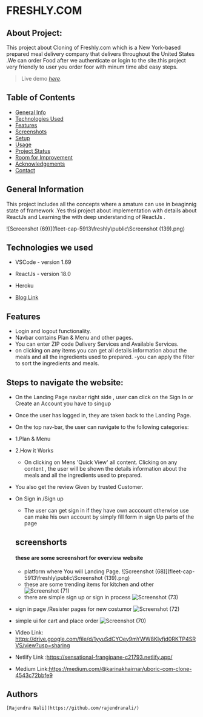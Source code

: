 # FRESHLY.COM
## About Project:
This project about Cloning of Freshly.com which is a New York-based prepared meal delivery company that delivers throughout the United States .We can order Food after we authenticate or login to the site.this project very friendly to user you order foor with minum time abd easy steps.

> Live demo [_here_](https://www.example.com). <!-- If you have the project hosted somewhere, include the link here. -->

## Table of Contents
* [General Info](#general-information)
* [Technologies Used](#technologies-used)
* [Features](#features)
* [Screenshots](#screenshots)
* [Setup](#setup)
* [Usage](#usage)
* [Project Status](#project-status)
* [Room for Improvement](#room-for-improvement)
* [Acknowledgements](#acknowledgements)
* [Contact](#contact)



## General Information
This project includes all the concepts where a amature can use in beaginnig state of framework .Yes thsi project about implementation with details about ReactJs and Learning the with deep understanding of ReactJs .
<!-- You don't have to answer all the questions - just the ones relevant to your project. -->



![Screenshot (69)](fleet-cap-5913\freshly\public\Screenshot (139).png)

## Technologies we used
<!-- <hr> -->
 - VSCode - version 1.69
 - ReactJs - version 18.0
 - Heroku

- [Blog Link]()


## Features 
<!-- --- -->
- Login and logout functionality.
- Navbar contains Plan & Menu  and other pages.
- You can enter ZIP code Delivery Services and Available Services.
- on clicking on any items you can get all details information about the meals and all the ingredients used to prepared.
-you can apply the filter to sort the ingredients and meals.

## Steps to navigate the website:
<!-- <hr> -->
- On the Landing Page navbar right side , user can click on the Sign In or Create an Account you have to singup 
- Once the user has logged in, they are taken back to the Landing Page.
- On the top nav-bar, the user can navigate to the following categories: 
- 1.Plan & Menu
- 2.How it Works
  - On clicking on Mens 'Quick View' all content. Clicking on any content , the user will be shown the details information about the meals and all the ingredients used to prepared.
-   You also get the review Given by trusted Customer.
- On Sign in /Sign up  
  - The user can get sign in if they have own acccount otherwise use can make his own account by simply fill form in sign Up parts of the page
  ## screenshorts
  #### these are some screenshort for overview website
  -  platform where You will Landing Page.
  ![Screenshot (68)](fleet-cap-5913\freshly\public\Screenshot (139).png)
  - these are some trending items for kitchen and other
 ![Screenshot (71)](https://user-images.githubusercontent.com/94555507/167802134-dc07c785-b2d3-40dc-8a4c-f0c339107f05.png)
  - there are simple sign up or sign in process
![Screenshot (73)](https://user-images.githubusercontent.com/94555507/167802758-88eb8f14-67c1-4fa1-8073-b29f840fca9d.png)
 - sign in page /Resister pages for new costumor
 ![Screenshot (72)](https://user-images.githubusercontent.com/94555507/167802820-1e11f3a5-c493-414f-985c-660bff3d503d.png)
  - simple ui for cart and place order
 ![Screenshot (70)](https://user-images.githubusercontent.com/94555507/167801867-cfb869c8-f909-4ebe-8501-4e97e799dc4e.png)

   - Video Link: https://drive.google.com/file/d/1yyuSdCYOey9mYWW8Klyfjd0RKTP4SRVS/view?usp=sharing
   - Netlify Link :https://sensational-frangipane-c21793.netlify.app/
   - Medium Link:https://medium.com/@karinakhairnar/uboric-com-clone-4543c72bbfe9
   
   ## Authors
    [Rajendra Nali](https://github.com/rajendranali/)
